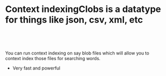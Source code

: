 # Context indexingClobs is a datatype for things like json, csv, xml, etc

 

 

You can run context indexing on say blob files which will allow you to context index those files for searching words.

-   Very fast and powerful
